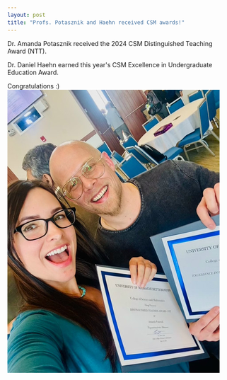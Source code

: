 ```yaml
---
layout: post
title: "Profs. Potasznik and Haehn received CSM awards!"
---
```

Dr. Amanda Potasznik received the 2024 CSM Distinguished Teaching Award (NTT). 

Dr. Daniel Haehn earned this year's CSM Excellence in Undergraduate Education Award. 

Congratulations :)
<br>
<img src="/WEB/images/amanda_and_daniel.jpg">


